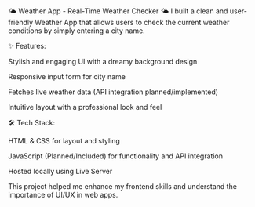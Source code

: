 🌤️ Weather App - Real-Time Weather Checker 🌤️
I built a clean and user-friendly Weather App that allows users to check the current weather conditions by simply entering a city name.

✨ Features:

Stylish and engaging UI with a dreamy background design

Responsive input form for city name

Fetches live weather data (API integration planned/implemented)

Intuitive layout with a professional look and feel

🛠️ Tech Stack:

HTML & CSS for layout and styling

JavaScript (Planned/Included) for functionality and API integration

Hosted locally using Live Server

This project helped me enhance my frontend skills and understand the importance of UI/UX in web apps.
